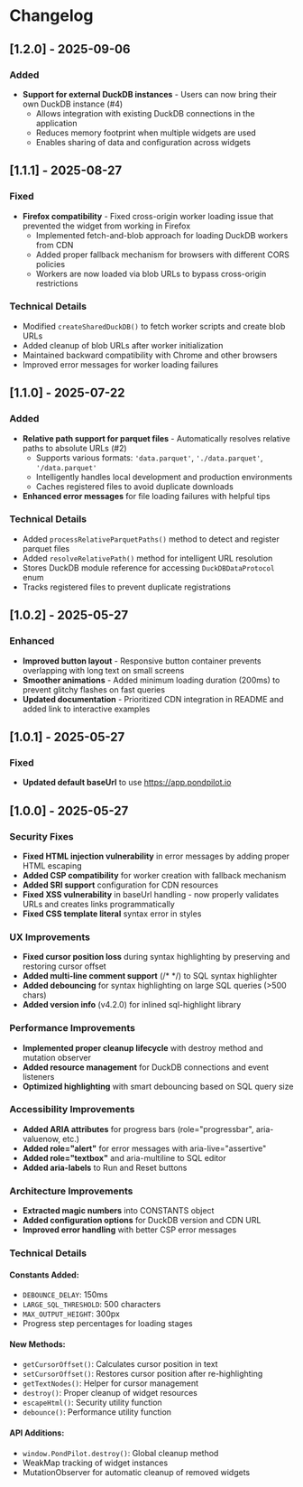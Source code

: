 # Changelog

## [1.2.0] - 2025-09-06

### Added
- **Support for external DuckDB instances** - Users can now bring their own DuckDB instance (#4)
  - Allows integration with existing DuckDB connections in the application
  - Reduces memory footprint when multiple widgets are used
  - Enables sharing of data and configuration across widgets

## [1.1.1] - 2025-08-27

### Fixed
- **Firefox compatibility** - Fixed cross-origin worker loading issue that prevented the widget from working in Firefox
  - Implemented fetch-and-blob approach for loading DuckDB workers from CDN
  - Added proper fallback mechanism for browsers with different CORS policies
  - Workers are now loaded via blob URLs to bypass cross-origin restrictions

### Technical Details
- Modified `createSharedDuckDB()` to fetch worker scripts and create blob URLs
- Added cleanup of blob URLs after worker initialization
- Maintained backward compatibility with Chrome and other browsers
- Improved error messages for worker loading failures

## [1.1.0] - 2025-07-22

### Added
- **Relative path support for parquet files** - Automatically resolves relative paths to absolute URLs (#2)
  - Supports various formats: `'data.parquet'`, `'./data.parquet'`, `'/data.parquet'`
  - Intelligently handles local development and production environments
  - Caches registered files to avoid duplicate downloads
- **Enhanced error messages** for file loading failures with helpful tips

### Technical Details
- Added `processRelativeParquetPaths()` method to detect and register parquet files
- Added `resolveRelativePath()` method for intelligent URL resolution
- Stores DuckDB module reference for accessing `DuckDBDataProtocol` enum
- Tracks registered files to prevent duplicate registrations

## [1.0.2] - 2025-05-27

### Enhanced
- **Improved button layout** - Responsive button container prevents overlapping with long text on small screens
- **Smoother animations** - Added minimum loading duration (200ms) to prevent glitchy flashes on fast queries
- **Updated documentation** - Prioritized CDN integration in README and added link to interactive examples

## [1.0.1] - 2025-05-27

### Fixed
- **Updated default baseUrl** to use https://app.pondpilot.io

## [1.0.0] - 2025-05-27

### Security Fixes
- **Fixed HTML injection vulnerability** in error messages by adding proper HTML escaping
- **Added CSP compatibility** for worker creation with fallback mechanism
- **Added SRI support** configuration for CDN resources
- **Fixed XSS vulnerability** in baseUrl handling - now properly validates URLs and creates links programmatically
- **Fixed CSS template literal** syntax error in styles

### UX Improvements
- **Fixed cursor position loss** during syntax highlighting by preserving and restoring cursor offset
- **Added multi-line comment support** (/* */) to SQL syntax highlighter
- **Added debouncing** for syntax highlighting on large SQL queries (>500 chars)
- **Added version info** (v4.2.0) for inlined sql-highlight library

### Performance Improvements
- **Implemented proper cleanup lifecycle** with destroy method and mutation observer
- **Added resource management** for DuckDB connections and event listeners
- **Optimized highlighting** with smart debouncing based on SQL query size

### Accessibility Improvements
- **Added ARIA attributes** for progress bars (role="progressbar", aria-valuenow, etc.)
- **Added role="alert"** for error messages with aria-live="assertive"
- **Added role="textbox"** and aria-multiline to SQL editor
- **Added aria-labels** to Run and Reset buttons

### Architecture Improvements
- **Extracted magic numbers** into CONSTANTS object
- **Added configuration options** for DuckDB version and CDN URL
- **Improved error handling** with better CSP error messages

### Technical Details

#### Constants Added:
- `DEBOUNCE_DELAY`: 150ms
- `LARGE_SQL_THRESHOLD`: 500 characters
- `MAX_OUTPUT_HEIGHT`: 300px
- Progress step percentages for loading stages

#### New Methods:
- `getCursorOffset()`: Calculates cursor position in text
- `setCursorOffset()`: Restores cursor position after re-highlighting
- `getTextNodes()`: Helper for cursor management
- `destroy()`: Proper cleanup of widget resources
- `escapeHtml()`: Security utility function
- `debounce()`: Performance utility function

#### API Additions:
- `window.PondPilot.destroy()`: Global cleanup method
- WeakMap tracking of widget instances
- MutationObserver for automatic cleanup of removed widgets
